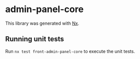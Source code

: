 # admin-panel-core

This library was generated with [Nx](https://nx.dev).

## Running unit tests

Run `nx test front-admin-panel-core` to execute the unit tests.
